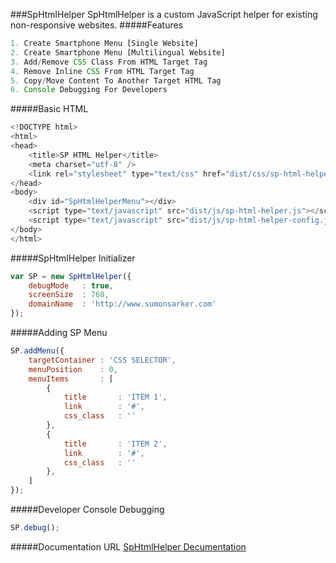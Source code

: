 ###SpHtmlHelper
SpHtmlHelper is a custom JavaScript helper for existing non-responsive websites.
#####Features
```javascript
1. Create Smartphone Menu [Single Website]
2. Create Smartphone Menu [Multilingual Website]
3. Add/Remove CSS Class From HTML Target Tag
4. Remove Inline CSS From HTML Target Tag
5. Copy/Move Content To Another Target HTML Tag
6. Console Debugging For Developers
```
#####Basic HTML
```javascript
<!DOCTYPE html>
<html>
<head>
	<title>SP HTML Helper</title>
	<meta charset="utf-8" />
	<link rel="stylesheet" type="text/css" href="dist/css/sp-html-helper.css">
</head>
<body>
	<div id="SpHtmlHelperMenu"></div>
	<script type="text/javascript" src="dist/js/sp-html-helper.js"></script>
	<script type="text/javascript" src="dist/js/sp-html-helper-config.js"></script>
</body>
</html>
```
#####SpHtmlHelper Initializer
```javascript
var SP = new SpHtmlHelper({
	debugMode 	: true,
	screenSize 	: 768,
	domainName 	: 'http://www.sumonsarker.com'
});
```
#####Adding SP Menu
```javascript
SP.addMenu({
	targetContainer : 'CSS SELECTOR',
	menuPosition 	: 0,
	menuItems 		: [
		{
			title 		: 'ITEM 1',
			link 		: '#',
			css_class 	: ''
		},
		{
			title 		: 'ITEM 2',
			link 		: '#',
			css_class 	: ''
		},
	]
});
```
#####Developer Console Debugging
```javascript
SP.debug();
```
#####Documentation URL
[SpHtmlHelper Decumentation](http://sumon-sarker.github.io/sp-html-helper)